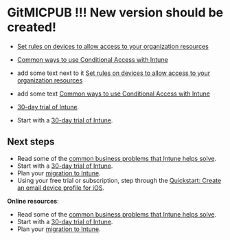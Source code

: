 # GitMICPUB !!! New version should be created!

- [Set rules on devices to allow access to your organization resources](metadata.md)

- [Common ways to use Conditional Access with Intune](./metadata.md)
- add some text next to it [Set rules on devices to allow access to your organization resources](metadata.md)

- add some text [Common ways to use Conditional Access with Intune](./metadata.md)
- [30-day trial of Intune](metadata.md).
- Start with a [30-day trial of Intune](metadata.md).

## Next steps

- Read some of the [common business problems that Intune helps solve](https://docs.microsoft.com/intune/common-scenarios).
- Start with a [30-day trial of Intune](metadata.md).
- Plan your [migration to Intune](metadata.md).
- Using your free trial or subscription, step through the [Quickstart: Create an email device profile for iOS](metadata.md).

**Online resources**:
- Read some of the [common business problems that Intune helps solve](metadata.md).
- Start with a [30-day trial of Intune](metadata.md).
- Plan your [migration to Intune](metadata.md).
